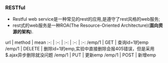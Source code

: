 ### RESTful

-  Restful web service是一种常见的rest的应用,是遵守了rest风格的web服务;
- rest式的web服务是一种ROA(The Resource-Oriented Architecture)(**面向资源的架构**).




url | method | mean 
:-: | :-: | :-: | :-: | :-:
/emp/1  | GET | 查询id=1的emp
/emp/1  | DELETE | 删除id=1的emp,实验中直接删除会报405错误，但是采用$.ajax异步删除就没问题
/emp/1  | PUT | 更新emp
/emp/1  | POST | 新增emp